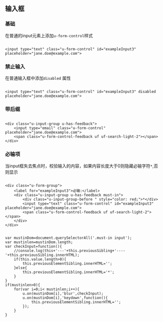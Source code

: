 ## 输入框


### 基础
在普通的input元素上添加`u-form-control`样式

<div class="examples-code"><pre><code>
&lt;input type="text" class="u-form-control" id="exampleInput3"  placeholder="jane.doe@example.com"></code></pre>
</div>





### 禁止输入
在普通输入框中添加`disabled` 属性

<div class="examples-code"><pre><code>
&lt;input type="text" class="u-form-control" id="exampleInput3" disabled placeholder="jane.doe@example.com">
</code></pre>
</div>





### 带后缀

<div class="examples-code"><pre><code>
&lt;div class="u-input-group u-has-feedback">
    &lt;input type="email" class="u-form-control" placeholder="jane.doe@example.com">
    &lt;span class="u-form-control-feedback uf uf-search-light-2">&lt;/span>
&lt;/div></code></pre>
</div>





### 必输项
当input框失去焦点时，校验输入的内容，如果内容长度大于0则隐藏必输字符`*`,否则显示

<div class="examples-code"><pre><code>
&lt;div class="u-form-group">
    &lt;label for="exampleInput3">必输:&lt;/label>
    &lt;div class="u-input-group u-has-feedback must-in">
        &lt;div class="u-input-group-before " style="color: red;">*&lt;/div>
        &lt;input type="text" class="u-form-control" id="exampleInput3" placeholder="jane.doe@example.com">
        &lt;span class="u-form-control-feedback uf uf-search-light-2">&lt;/span>
    &lt;/div>
&lt;/div></code></pre>
</div>


<pre class="examples-code"><code>
var mustinDom=document.querySelectorAll('.must-in input');
var mustinlen=mustinDom.length;
var checkInput=function(){
    //console.log(this+'---'+this.previousSibling+'----'+this.previousSibling.innerHTML);
    if(this.value.length>0){
        this.previousElementSibling.innerHTML='';
    }else{
        this.previousElementSibling.innerHTML='*';
    }
}
if(mustinlen>0){
    for(var i=0;i< mustinlen;i++){
        u.on(mustinDom[i],'blur',checkInput);
        u.on(mustinDom[i],'keydown',function(){
        	this.previousElementSibling.innerHTML='';
        });
    }
}
</code></pre>

